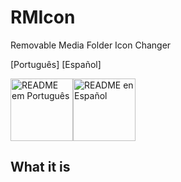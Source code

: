# RMIcon
Removable Media Folder Icon Changer

[Português]         [Español]

<img src="https://cdn.pixabay.com/photo/2018/06/02/05/16/brazil-3447802_960_720.png" alt="README em Português" width="100x100"/><img src="https://cdn.pixabay.com/photo/2018/06/02/05/17/spain-3447828_960_720.png" alt="README en Español" width="100x100"/>
## What it is
